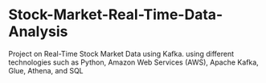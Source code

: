 # Stock-Market-Real-Time-Data-Analysis
Project on Real-Time Stock Market Data using Kafka.   using different technologies such as Python, Amazon Web Services (AWS), Apache Kafka, Glue, Athena, and SQL
